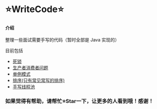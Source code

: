 # ⭐WriteCode⭐

#### 介绍
整理一些面试需要手写的代码（暂时全部是 Java 实现的）

目前包括

- [死锁](https://github.com/FerdinandWang/WriteCode/tree/master/src/com/damowang/deadlock)
- [生产者消费者问题](https://github.com/FerdinandWang/WriteCode/tree/master/src/com/damowang/produceconsume)
- [单例模式](https://github.com/FerdinandWang/WriteCode/tree/master/src/com/damowang/singleton)
- [排序(只有常见常写的排序)](https://github.com/FerdinandWang/WriteCode/tree/master/src/com/damowang/sort)
- [手写线程池](https://github.com/FerdinandWang/WriteCode/tree/master/src/com/damowang/threadpool)

### 如果觉得有帮助，请帮忙⭐Star一下，让更多的人看到哦！感谢！